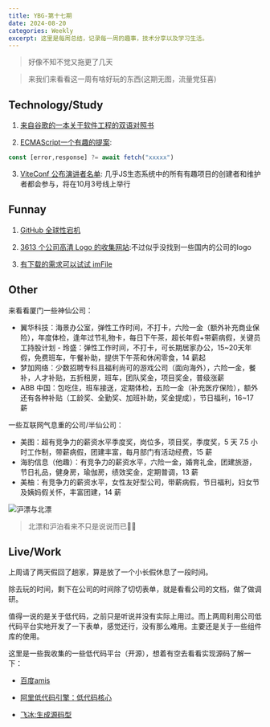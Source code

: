 ```yaml
---
title: YBG-第十七期
date: 2024-08-20
categories: Weekly
excerpt: 这里是每周总结，记录每一周的趣事，技术分享以及学习生活。
---
```


> 好像不知不觉又拖更了几天

> 来我们来看看这一周有啥好玩的东西(这期无图，流量党狂喜)

## Technology/Study

1. [来自谷歌的一本关于软件工程的双语对照书](https://qiangmzsx.github.io/Software-Engineering-at-Google/#/zh-cn/Chapter-1_What_Is_Software_Engineering/Chapter-1_What_Is_Software_Engineering)

2. [ECMAScript一个有趣的提案](https://github.com/arthurfiorette/proposal-safe-assignment-operator):

```js
const [error,response] ?= await fetch("xxxxx")
```

3. [ViteConf 公布演讲者名单](https://viteconf.org/): 几乎JS生态系统中的所有有趣项目的创建者和维护者都会参与，将在10月3号线上举行

## Funnay

1. [GitHub 全球性宕机](https://www.infoq.cn/article/7qG56fhYfoH8kceRLC2T)

2. [3613 个公司高清 Logo 的收集网站](https://fey.com/marketing/logos):不过似乎没找到一些国内的公司的logo

3. [有下载的需求可以试试 imFile](https://imfile.io/)

## Other

来看看厦门一些神仙公司：

- 翼华科技：海景办公室，弹性工作时间，不打卡，六险一金（额外补充商业保险），年度体检，逢年过节礼物卡，每日下午茶，超长年假+带薪病假，关键员工持股计划 - 玲盛：弹性工作时间，不打卡，可长期居家办公，15~20天年假，免费班车，午餐补助，提供下午茶和休闲零食，14 薪起
- 梦加网络：少数招聘专科且福利尚可的游戏公司（面向海外），六险一金，餐补，人才补贴，五折租房，班车，团队奖金，项目奖金，普级涨薪
- ABB 中国：包吃住，班车接送，定期体检，五险一金（补充医疗保险），额外还有各种补贴（工龄奖、全勤奖、加班补助，奖金提成），节日福利，16~17 薪

一些互联网气息重的公司/半仙公司：

- 美图：超有竞争力的薪资水平季度奖，岗位多，项目奖，季度奖，5 天 7.5 小时工作制，带薪病假，团建丰富，每月部门有活动经费，15 薪
- 海豹信息（他趣）：有竞争力的薪资水平，六险一金，婚育礼金，团建旅游，节日礼品，健身房，瑜伽房，绩效奖金，定期普调，13 薪
- 美柚：有竞争力的薪资水平，女性友好型公司，带薪病假，节日福利，妇女节及姨妈假关怀，丰富团建，14 薪

<img src="/imgs/YBG-第十六期/work.png" alt="沪漂与北漂" />

> 北漂和沪泊看来不只是说说而已😮‍💨

## Live/Work

上周请了两天假回了趟家，算是放了一个小长假休息了一段时间。

除去玩的时间，剩下在公司的时间除了切切表单，就是看看公司的文档，做了做调研。

值得一说的是关于低代码，之前只是听说并没有实际上用过。而上两周利用公司低代码平台实地开发了一下表单，感觉还行，没有那么难用。主要还是关于一些组件库的使用。

这里是一些我收集的一些低代码平台（开源），想着有空去看看实现源码了解一下：

- [百度amis](https://aisuda.bce.baidu.com/amis/zh-CN/docs/index#%E7%94%A8-json-%E5%86%99%E9%A1%B5%E9%9D%A2%E6%9C%89%E4%BB%80%E4%B9%88%E5%A5%BD%E5%A4%84)

- [阿里低代码引擎：低代码核心](https://lowcode-engine.cn/site/docs/specs/lowcode-spec)

- [飞冰:生成源码型](https://v3.ice.work/docs/guide/about/)
